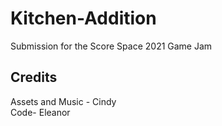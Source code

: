 # Kitchen-Addition
Submission for the Score Space 2021 Game Jam

## Credits
Assets and Music - Cindy<br>
Code- Eleanor
